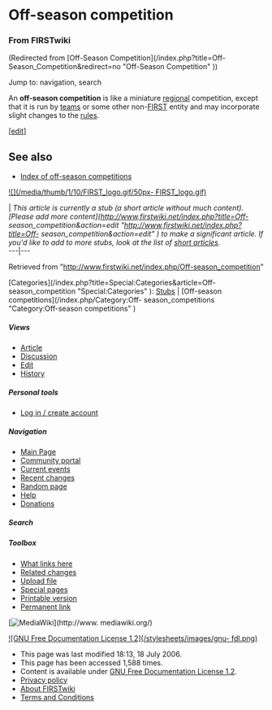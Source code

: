 # Off-season competition

### From FIRSTwiki

(Redirected from [Off-Season Competition](/index.php?title=Off-
Season_Competition&redirect=no "Off-Season Competition" ))

Jump to: navigation, search

An **off-season competition** is like a miniature
[regional](/index.php/Regional "Regional" ) competition, except that it is run
by [teams](/index.php/Team "Team" ) or some other non-[FIRST](/index.php/FIRST
"FIRST" ) entity and may incorporate slight changes to the
[rules](/index.php?title=FRC_Rules&action=edit "FRC Rules" ).

[[edit](/index.php?title=Off-season_competition&action=edit&section=1 "Edit
section: See also" )]

##  See also

  * [Index of off-season competitions](/index.php/Index_of_off-season_competitions "Index of off-season competitions" )

[![](/media/thumb/1/10/FIRST_logo.gif/50px-
FIRST_logo.gif)](/index.php/Image:FIRST_logo.gif "" )

|  _This article is currently a stub (a short article without much content).
[Please add more content](http://www.firstwiki.net/index.php?title=Off-
season_competition&action=edit "http://www.firstwiki.net/index.php?title=Off-
season_competition&action=edit" ) to make a significant article. If you'd like
to add to more stubs, look at the list of [short
articles](/index.php/Special:Shortpages "Special:Shortpages" )._  
---|---  
  
Retrieved from "<http://www.firstwiki.net/index.php/Off-season_competition>"

[Categories](/index.php?title=Special:Categories&article=Off-
season_competition "Special:Categories" ): [Stubs](/index.php/Category:Stubs
"Category:Stubs" ) | [Off-season competitions](/index.php/Category:Off-
season_competitions "Category:Off-season competitions" )

##### Views

  * [Article](/index.php/Off-season_competition)
  * [Discussion](/index.php?title=Talk:Off-season_competition&action=edit)
  * [Edit](/index.php?title=Off-season_competition&action=edit)
  * [History](/index.php?title=Off-season_competition&action=history)

##### Personal tools

  * [Log in / create account](/index.php?title=Special:Userlogin&returnto=Off-season_competition)

[](/index.php/Main_Page "Main Page" )

##### Navigation

  * [Main Page](/index.php/Main_Page)
  * [Community portal](/index.php/FIRSTwiki:Community_portal)
  * [Current events](/index.php/Current_events)
  * [Recent changes](/index.php/Special:Recentchanges)
  * [Random page](/index.php/Special:Random)
  * [Help](/index.php/Help:Contents)
  * [Donations](/index.php/FIRSTwiki:Site_support)

##### Search



##### Toolbox

  * [What links here](/index.php/Special:Whatlinkshere/Off-season_competition)
  * [Related changes](/index.php/Special:Recentchangeslinked/Off-season_competition)
  * [Upload file](/index.php/Special:Upload)
  * [Special pages](/index.php/Special:Specialpages)
  * [Printable version](/index.php?title=Off-season_competition&printable=yes)
  * [Permanent link](/index.php?title=Off-season_competition&oldid=49151)

[![MediaWiki](/skins/common/images/poweredby_mediawiki_88x31.png)](http://www.
mediawiki.org/)

[![GNU Free Documentation License 1.2](/stylesheets/images/gnu-
fdl.png)](http://www.gnu.org/copyleft/fdl.html)

  * This page was last modified 18:13, 18 July 2006.
  * This page has been accessed 1,588 times.
  * Content is available under [GNU Free Documentation License 1.2](http://www.gnu.org/copyleft/fdl.html "http://www.gnu.org/copyleft/fdl.html" ).
  * [Privacy policy](/index.php/FIRSTwiki:Privacy_policy "FIRSTwiki:Privacy policy" )
  * [About FIRSTwiki](/index.php/FIRSTwiki:About "FIRSTwiki:About" )
  * [Terms and Conditions](/index.php/FIRSTwiki:Terms_and_conditions "FIRSTwiki:Terms and conditions" )

